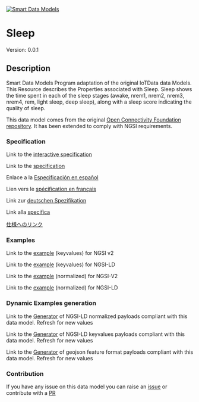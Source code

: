 [![Smart Data Models](https://smartdatamodels.org/wp-content/uploads/2022/01/SmartDataModels_logo.png "Logo")](https://smartdatamodels.org)
# Sleep
Version: 0.0.1

## Description 

Smart Data Models Program adaptation of the original IoTData data Models. This Resource describes the Properties associated with Sleep. Sleep shows the time spent in each of the sleep stages (awake, nrem1, nrem2, nrem3, nrem4, rem, light sleep, deep sleep), along with a sleep score indicating the quality of sleep.

This data model comes from the original [Open Connectivity Foundation repository](https://github.com/openconnectivityfoundation/IoTDataModels). It has been extended to comply with NGSI requirements.
### Specification

Link to the [interactive specification](https://swagger.lab.fiware.org/?url=https://smart-data-models.github.io/dataModel.OCF/Sleep/swagger.yaml)

Link to the [specification](https://github.com/smart-data-models/dataModel.OCF/blob/master/Sleep/doc/spec.md)

Enlace a la [Especificación en español](https://github.com/smart-data-models/dataModel.OCF/blob/master/Sleep/doc/spec_ES.md)

Lien vers le [spécification en français](https://github.com/smart-data-models/dataModel.OCF/blob/master/Sleep/doc/spec_FR.md)

Link zur [deutschen Spezifikation](https://github.com/smart-data-models/dataModel.OCF/blob/master/Sleep/doc/spec_DE.md)

Link alla [specifica](https://github.com/smart-data-models/dataModel.OCF/blob/master/Sleep/doc/spec_IT.md)

[仕様へのリンク](https://github.com/smart-data-models/dataModel.OCF/blob/master/Sleep/doc/spec_JA.md)
### Examples

Link to the [example](https://smart-data-models.github.io/dataModel.OCF/Sleep/examples/example.json) (keyvalues) for NGSI v2

Link to the [example](https://smart-data-models.github.io/dataModel.OCF/Sleep/examples/example.jsonld) (keyvalues) for NGSI-LD

Link to the [example](https://smart-data-models.github.io/dataModel.OCF/Sleep/examples/example-normalized.json) (normalized) for NGSI-V2

Link to the [example](https://smart-data-models.github.io/dataModel.OCF/Sleep/examples/example-normalized.jsonld) (normalized) for NGSI-LD
### Dynamic Examples generation

Link to the [Generator](https://smartdatamodels.org/extra/ngsi-ld_generator.php?schemaUrl=https://raw.githubusercontent.com/smart-data-models/dataModel.OCF/master/Sleep/schema.json&email=info@smartdatamodels.org) of NGSI-LD normalized payloads compliant with this data model. Refresh for new values

Link to the [Generator](https://smartdatamodels.org/extra/ngsi-ld_generator_keyvalues.php?schemaUrl=https://raw.githubusercontent.com/smart-data-models/dataModel.OCF/master/Sleep/schema.json&email=info@smartdatamodels.org) of NGSI-LD keyvalues payloads compliant with this data model. Refresh for new values

Link to the [Generator](https://smartdatamodels.org/extra/geojson_features_generator.php?schemaUrl=https://raw.githubusercontent.com/smart-data-models/dataModel.OCF/master/Sleep/schema.json&email=info@smartdatamodels.org) of geojson feature format payloads compliant with this data model. Refresh for new values
### Contribution

 If you have any issue on this data model you can raise an [issue](https://github.com/smart-data-models/dataModel.OCF/issues)  or contribute with a [PR](https://github.com/smart-data-models/dataModel.OCF/pulls)